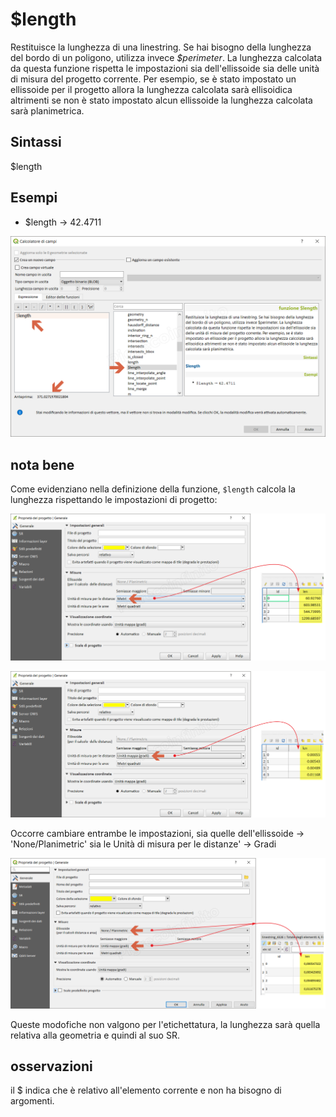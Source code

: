 # $length

Restituisce la lunghezza di una linestring. Se hai bisogno della lunghezza del bordo di un poligono, utilizza invece _$perimeter_. La lunghezza calcolata da questa funzione rispetta le impostazioni sia dell'ellissoide sia delle unità di misura del progetto corrente. Per esempio, se è stato impostato un ellissoide per il progetto allora la lunghezza calcolata sarà ellisoidica altrimenti se non è stato impostato alcun ellissoide la lunghezza calcolata sarà planimetrica.

## Sintassi

$length

## Esempi


* $length → 42.4711 

![](/img/geometria/$length/$length1.png)

## nota bene

Come evidenziano nella definizione della funzione, `$length` calcola la lunghezza rispettando le impostazioni di progetto:

![](/img/geometria/$length/$length2.png)

![](/img/geometria/$length/$length3.png)

Occorre cambiare entrambe le impostazioni, sia quelle dell'ellissoide → 'None/Planimetric' sia le Unità di misura per le distanze' → Gradi

![](/img/geometria/$length/$length4.png)

Queste modofiche non valgono per l'etichettatura, la lunghezza sarà quella relativa alla geometria e quindi al suo SR.

## osservazioni

il $ indica che è relativo all'elemento corrente e non ha bisogno di argomenti.
